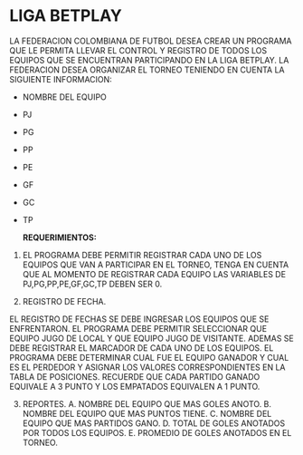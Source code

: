 # LIGA BETPLAY

LA FEDERACION COLOMBIANA DE FUTBOL DESEA CREAR UN PROGRAMA QUE LE PERMITA LLEVAR EL CONTROL Y REGISTRO DE TODOS LOS EQUIPOS QUE SE ENCUENTRAN PARTICIPANDO EN LA LIGA BETPLAY. LA FEDERACION DESEA ORGANIZAR EL TORNEO TENIENDO EN CUENTA LA SIGUIENTE INFORMACION:
- NOMBRE DEL EQUIPO

- PJ

- PG

- PP

- PE

- GF

- GC

- TP

  **REQUERIMIENTOS:**
1. EL PROGRAMA DEBE PERMITIR REGISTRAR CADA UNO DE LOS EQUIPOS QUE VAN A PARTICIPAR EN EL TORNEO, TENGA EN CUENTA QUE AL MOMENTO DE REGISTRAR CADA EQUIPO LAS VARIABLES DE PJ,PG,PP,PE,GF,GC,TP DEBEN SER 0.

2. REGISTRO DE FECHA. 

  EL REGISTRO DE FECHAS SE DEBE INGRESAR LOS EQUIPOS QUE SE ENFRENTARON. EL PROGRAMA DEBE PERMITIR SELECCIONAR QUE EQUIPO JUGO DE LOCAL Y QUE EQUIPO JUGO DE VISITANTE. ADEMAS SE DEBE REGISTRAR EL MARCADOR DE CADA UNO DE LOS EQUIPOS. EL PROGRAMA DEBE DETERMINAR CUAL FUE EL EQUIPO GANADOR Y CUAL ES EL PERDEDOR Y ASIGNAR LOS VALORES CORRESPONDIENTES EN LA TABLA DE POSICIONES. RECUERDE QUE CADA PARTIDO GANADO EQUIVALE A 3 PUNTO Y LOS EMPATADOS EQUIVALEN A 1 PUNTO.

3. REPORTES.
  A. NOMBRE DEL EQUIPO QUE MAS GOLES ANOTO.
  B. NOMBRE DEL EQUIPO QUE MAS PUNTOS TIENE.
  C. NOMBRE DEL EQUIPO QUE MAS PARTIDOS GANO.
  D. TOTAL DE GOLES ANOTADOS POR TODOS LOS EQUIPOS.
  E. PROMEDIO DE GOLES ANOTADOS EN EL TORNEO.
